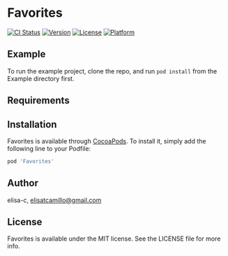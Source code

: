 # Favorites

[![CI Status](https://img.shields.io/travis/elisa-c/Favorites.svg?style=flat)](https://travis-ci.org/elisa-c/Favorites)
[![Version](https://img.shields.io/cocoapods/v/Favorites.svg?style=flat)](https://cocoapods.org/pods/Favorites)
[![License](https://img.shields.io/cocoapods/l/Favorites.svg?style=flat)](https://cocoapods.org/pods/Favorites)
[![Platform](https://img.shields.io/cocoapods/p/Favorites.svg?style=flat)](https://cocoapods.org/pods/Favorites)

## Example

To run the example project, clone the repo, and run `pod install` from the Example directory first.

## Requirements

## Installation

Favorites is available through [CocoaPods](https://cocoapods.org). To install
it, simply add the following line to your Podfile:

```ruby
pod 'Favorites'
```

## Author

elisa-c, elisatcamillo@gmail.com

## License

Favorites is available under the MIT license. See the LICENSE file for more info.
